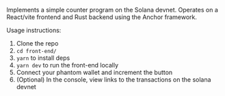 Implements a simple counter program on the Solana devnet. Operates on a React/vite frontend and Rust backend using the Anchor framework. 

Usage instructions:
1. Clone the repo
2. `cd front-end/`
3. `yarn` to install deps
4. `yarn dev` to run the front-end locally
5. Connect your phantom wallet and increment the button
6. (Optional) In the console, view links to the transactions on the solana devnet
